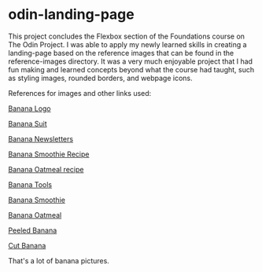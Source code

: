 # odin-landing-page
This project concludes the Flexbox section of the Foundations course on The Odin Project.
I was able to apply my newly learned skills in creating a landing-page based on the reference images that can be found in the reference-images directory.
It was a very much enjoyable project that I had fun making and learned concepts beyond what the course had taught, such as styling images, rounded borders, and webpage icons.

References for images and other links used:

[Banana Logo](https://unsplash.com/photos/yellow-banana-on-white-background-Kl3467edwsE)

[Banana Suit](https://pixabay.com/photos/suit-business-man-banana-business-673697/)

[Banana Newsletters](https://www.bananalink.org.uk/newsletters/)

[Banana Smoothie Recipe](https://www.allrecipes.com/recipe/221261/peanut-butter-banana-smoothie/)

[Banana Oatmeal recipe](https://www.allrecipes.com/recipe/43835/chocolate-banana-oatmeal-porridge/)

[Banana Tools](https://blog.loosco.com/loos-cableware/blog/three-tools-commonly-used-on-banana-plantations)

[Banana Smoothie](https://www.pexels.com/photo/strawberry-smoothie-on-glass-jar-775032/)

[Banana Oatmeal](https://pixabay.com/photos/porridge-banana-baby-food-meal-7951848/)

[Peeled Banana](https://www.pexels.com/photo/mellow-sweet-bananas-on-pink-surface-5945847/)

[Cut Banana](https://unsplash.com/photos/yellow-banana-fruit-on-brown-wooden-chopping-board-R6qyvAySjOU)

That's a lot of banana pictures.
